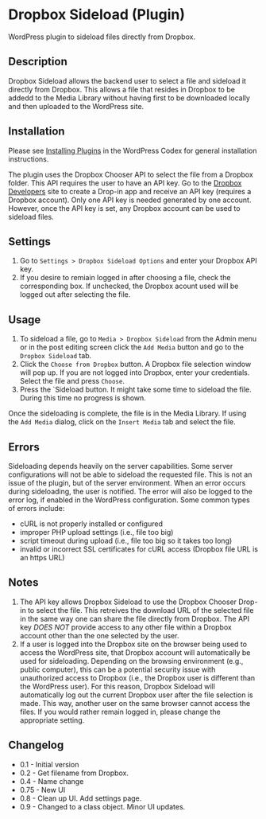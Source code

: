 Dropbox Sideload (Plugin)
=========================

WordPress plugin to sideload files directly from Dropbox.

Description
-----------

Dropbox Sideload allows the backend user to select a file and sideload it directly from Dropbox. This allows a file that resides in Dropbox to be addedd to the Media Library without having first to be downloaded locally and then uploaded to the WordPress site.

Installation
------------

Please see [Installing Plugins](http://codex.wordpress.org/Managing_Plugins#Installing_Plugins) in the WordPress Codex for general installation instructions.

The plugin uses the Dropbox Chooser API to select the file from a Dropbox folder. This API requires the user to have an API key. Go to the [Dropbox Developers](https://www.dropbox.com/developers/apps/create?app_type_checked=dropins) site to create a Drop-in app and receive an API key (requires a Dropbox account). Only one API key is needed generated by one account. However, once the API key is set, any Dropbox account can be used to sideload files.

Settings
--------

1. Go to `Settings > Dropbox Sideload Options` and enter your Dropbox API key. 
2. If you desire to remiain logged in after choosing a file, check the corresponding box. If unchecked, the Dropbox acount used will be logged out after selecting the file.

Usage
-----
1. To sideload a file, go to `Media > Dropbox Sideload` from the Admin menu or in the post editing screen click the `Add Media` button and go to the `Dropbox Sideload` tab.
2. Click the `Choose from Dropbox` button. A Dropbox file selection window will pop up. If you are not logged into Dropbox, enter your credentials. Select the file and press `Choose`. 
3. Press the `Sideload button. It might take some time to sideload the file. During this time no progress is shown. 

Once the sideloading is complete, the file is in the Media Library. If using the `Add Media` dialog, click on the `Insert Media` tab and select the file. 

Errors
------

Sideloading depends heavily on the server capabilities. Some server configurations will not be able to sideload the requested file. This is not an issue of the plugin, but of the server environment. When an error occurs during sideloading, the user is notified. The error will also be logged to the error log, if enabled in the WordPress configuration. Some common types of errors include:
* cURL is not properly installed or configured 
* improper PHP upload settings (i.e., file too big)
* script timeout during upload (i.e., file too big so it takes too long)
* invalid or incorrect SSL certificates for cURL access (Dropbox file URL is an https URL)

Notes
-------

1. The API key allows Dropbox Sideload to use the Dropbox Chooser Drop-in to select the file. This retreives the download URL of the selected file in the same way one can share the file directly from Dropbox. The API key _DOES NOT_ provide access to any other file within a Dropbox account other than the one selected by the user. 
2. If a user is logged into the Dropbox site on the browser being used to access the WordPress site, that Dropbox account will automatically be used for sideloading. Depending on the browsing environment (e.g., public computer), this can be a potential security issue with unauthorized access to Dropbox (i.e., the Dropbox user is different than the WordPress user). For this reason, Dropbox Sideload will automatically log out the current Dropbox user after the file selection is made. This way, another user on the same browser cannot access the files. If you would rather remain logged in, please change the appropriate setting.

Changelog
---------

* 0.1 - Initial version
* 0.2 - Get filename from Dropbox. 
* 0.4 - Name change
* 0.75 - New UI
* 0.8 - Clean up UI. Add settings page.
* 0.9 - Changed to a class object. Minor UI updates.

